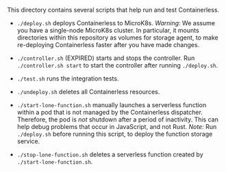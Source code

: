 This directory contains several scripts that help run and test Containerless.

- `./deploy.sh` deploys Containerless to MicroK8s. *Warning*: We assume you
  have a single-node MicroK8s cluster. In particular, it mounts directories
  within this repository as volumes for storage agent, to make re-deploying
  Containerless faster after you have made changes.

- `./controller.sh` (EXPIRED) starts and stops the controller. Run `./controller.sh start`
  to start the controller after running `./deploy.sh`.

- `./test.sh` runs the integration tests.

- `./undeploy.sh` deletes all Containerless resources.

- `./start-lone-function.sh` manually launches a serverless function within a 
   pod that is not managed by the Containerless dispatcher. Therefore, the
   pod is *not* shutdown after a period of inactivity. This can help debug
   problems that occur in JavaScript, and not Rust. *Note:* Run `./deploy.sh`
   before running this script, to deploy the function storage service.

- `./stop-lone-function.sh` deletes a serverless function created by
  `./start-lone-function.sh`.
